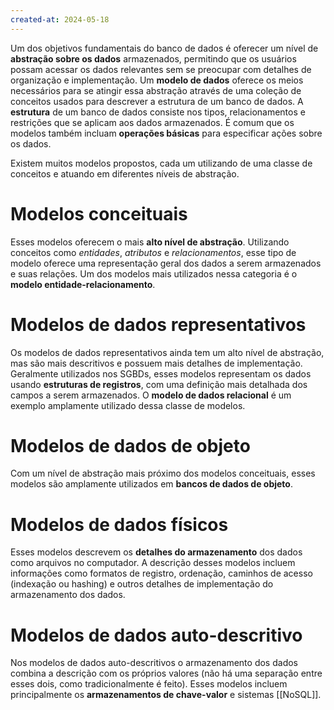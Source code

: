 ```yaml
---
created-at: 2024-05-18
---
```


Um dos objetivos fundamentais do banco de dados é oferecer um nível de **abstração sobre os dados** armazenados, permitindo que os usuários possam acessar os dados relevantes sem se preocupar com detalhes de organização e implementação. Um **modelo de dados** oferece os meios necessários para se atingir essa abstração através de uma coleção de conceitos usados para descrever a estrutura de um banco de dados. A **estrutura** de um banco de dados consiste nos tipos, relacionamentos e restrições que se aplicam aos dados armazenados. É comum que os modelos também incluam **operações básicas** para especificar ações sobre os dados.

Existem muitos modelos propostos, cada um utilizando de uma classe de conceitos e atuando em diferentes níveis de abstração.

# Modelos conceituais

Esses modelos oferecem o mais **alto nível de abstração**. Utilizando conceitos como *entidades*, *atributos* e *relacionamentos*, esse tipo de modelo oferece uma representação geral dos dados a serem armazenados e suas relações. Um dos modelos mais utilizados nessa categoria é o **modelo entidade-relacionamento**.

# Modelos de dados representativos

Os modelos de dados representativos ainda tem um alto nível de abstração, mas são mais descritivos e possuem mais detalhes de implementação. Geralmente utilizados nos SGBDs, esses modelos representam os dados usando **estruturas de registros**, com uma definição mais detalhada dos campos a serem armazenados. O **modelo de dados relacional** é um exemplo amplamente utilizado dessa classe de modelos.

# Modelos de dados de objeto

Com um nível de abstração mais próximo dos modelos conceituais, esses modelos são amplamente utilizados em **bancos de dados de objeto**.

# Modelos de dados físicos

Esses modelos descrevem os **detalhes do armazenamento** dos dados como arquivos no computador. A descrição desses modelos incluem informações como formatos de registro, ordenação, caminhos de acesso (indexação ou hashing) e outros detalhes de implementação do armazenamento dos dados.

# Modelos de dados auto-descritivo

Nos modelos de dados auto-descritivos o armazenamento dos dados combina a descrição com os próprios valores (não há uma separação entre esses dois, como tradicionalmente é feito). Esses modelos incluem principalmente os **armazenamentos de chave-valor** e sistemas [[NoSQL]].